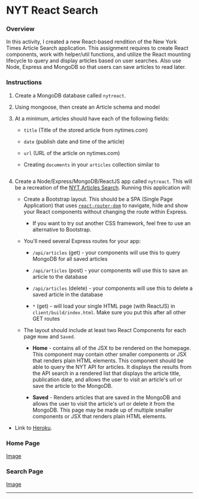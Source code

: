 # NYT React Search

### Overview

In this activity, I created a new React-based rendition of the New York Times Article Search application. This assignment requires to create React components, work with helper/util functions, and utilize the React mounting lifecycle to query and display articles based on user searches. Also use Node, Express and MongoDB so that users can save articles to read later.

### Instructions


1. Create a MongoDB database called `nytreact`.

2. Using mongoose, then create an Article schema and model

3. At a minimum, articles should have each of the following fields:

   * `title` (Title of the stored article from nytimes.com)

   * `date` (publish date and time of the article)

   * `url` (URL of the article on nytimes.com)

   * Creating `documents` in your `articles` collection similar to  
     ```js


5. Create a Node/Express/MongoDB/ReactJS app called `nytreact`. This will be a recreation of the [NYT Articles Search](https://nytarticle-search-fsf.herokuapp.com/). Running this application will:

   * Create a Bootstrap layout. This should be a SPA (Single Page Application) that uses [`react-router-dom`](https://github.com/reactjs/react-router) to navigate, hide and show your React components without changing the route within Express.

     * If you want to try out another CSS framework, feel free to use an alternative to Bootstrap.

   * You'll need several Express routes for your app:

     * `/api/articles` (get) - your components will use this to query MongoDB for all saved articles

     * `/api/articles` (post) - your components will use this to save an article to the database

     * `/api/articles` (delete) - your components will use this to delete a saved article in the database

     * `*` (get) - will load your single HTML page (with ReactJS) in `client/build/index.html`. Make sure you put this after all other GET routes

   * The layout should include at least two React Components for each page `Home` and `Saved`.

     * **Home** - contains all of the JSX to be rendered on the homepage. This component may contain other smaller components or JSX that renders plain HTML elements. This component should be able to query the NYT API for articles. It displays the results from the API search in a rendered list that displays the article title, publication date, and allows the user to visit an article's url or save the article to the MongoDB.

     * **Saved** - Renders articles that are saved in the MongoDB and allows the user to visit the article's url or delete it from the MongoDB. This page may be made up of multiple smaller components or JSX that renders plain HTML elements.

* Link to [Heroku](https://new-york-times-app.herokuapp.com/).

### Home Page

[Image](https://github.com/varan2030/New-York-Times/blob/master/public/images/home.png)


### Search Page


[Image](https://github.com/varan2030/New-York-Times/blob/master/public/images/search.png)
- - -

